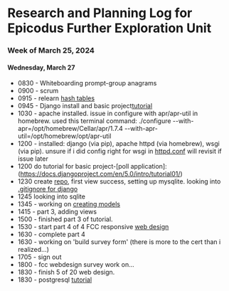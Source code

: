 # Research and Planning Log for Epicodus Further Exploration Unit
### Week of March 25, 2024

#### Wednesday, March 27

* 0830 - Whiteboarding prompt-group anagrams
* 0900 - scrum
* 0915 - relearn [hash tables](https://full-time.learnhowtoprogram.com/capstone/capstone-week-1/introduction-to-hash-tables#hashes)
* 0945 - Django install and basic project[tutorial](https://docs.djangoproject.com/en/5.0/intro/tutorial01/)
* 1030 - apache installed. issue in configure with apr/apr-util in homebrew. used this terminal command: ./configure --with-apr=/opt/homebrew/Cellar/apr/1.7.4 --with-apr-util=/opt/homebrew/opt/apr-util
* 1200 - installed: django (via pip), apache httpd (via homebrew), wsgi (via pip). unsure if i did config right for wsgi in [httpd.conf](https://docs.djangoproject.com/en/5.0/howto/deployment/wsgi/modwsgi/)
will revisit if issue later
* 1200 do tutorial for basic project-[poll application]: (https://docs.djangoproject.com/en/5.0/intro/tutorial01/)
* 1230 create [repo](https://github.com/kimmykokonut/polls), first view success, setting up mysqlite. looking into [.gitignore for django](https://djangowaves.com/tips-tricks/gitignore-for-a-django-project/)
* 1245 looking into sqlite
* 1345 - working on [creating models](https://docs.djangoproject.com/en/5.0/intro/tutorial02/)
* 1415 - part 3, adding views
* 1500 - finished part 3 of tutorial.
* 1530 - start part 4 of 4 FCC responsive [web design](https://www.freecodecamp.org/learn/2022/responsive-web-design/)
* 1630 - complete part 4
* 1630 - working on 'build survey form' (there is more to the cert than i realized...)
* 1705 - sign out
* 1800 - fcc webdesign survey work on...
* 1830 - finish 5 of 20 web design.
* 1830 - postgresql [tutorial](https://www.linkedin.com/learning/postgresql-essential-training-22611610/tour-the-pgadmin-interface?autoSkip=true&resume=false)